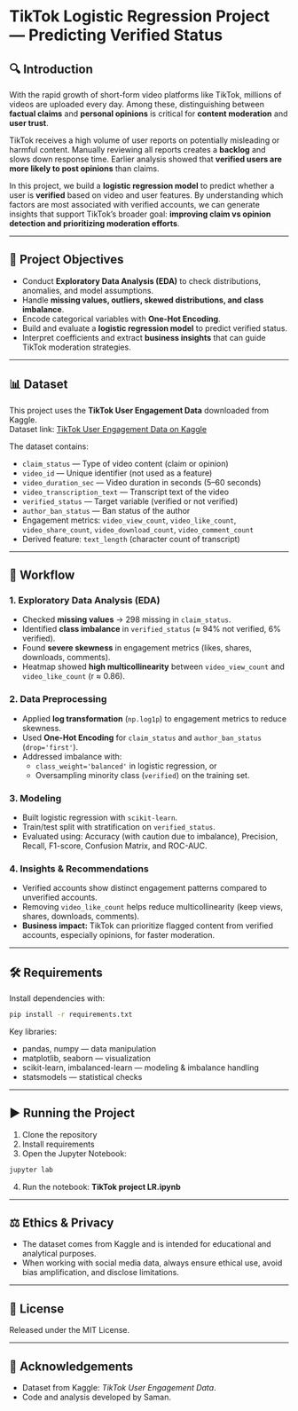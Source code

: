 # TikTok Logistic Regression Project — Predicting Verified Status

## 🔍 Introduction
With the rapid growth of short-form video platforms like TikTok, millions of videos are uploaded every day. Among these, distinguishing between **factual claims** and **personal opinions** is critical for **content moderation** and **user trust**.

TikTok receives a high volume of user reports on potentially misleading or harmful content. Manually reviewing all reports creates a **backlog** and slows down response time. Earlier analysis showed that **verified users are more likely to post opinions** than claims.

In this project, we build a **logistic regression model** to predict whether a user is **verified** based on video and user features. By understanding which factors are most associated with verified accounts, we can generate insights that support TikTok’s broader goal: **improving claim vs opinion detection and prioritizing moderation efforts**.

---

## 🎯 Project Objectives
- Conduct **Exploratory Data Analysis (EDA)** to check distributions, anomalies, and model assumptions.  
- Handle **missing values, outliers, skewed distributions, and class imbalance**.  
- Encode categorical variables with **One-Hot Encoding**.  
- Build and evaluate a **logistic regression model** to predict verified status.  
- Interpret coefficients and extract **business insights** that can guide TikTok moderation strategies.  

---

## 📊 Dataset
This project uses the **TikTok User Engagement Data** downloaded from Kaggle.  
Dataset link: [TikTok User Engagement Data on Kaggle](https://www.kaggle.com/datasets/yakhyojon/tiktok)

The dataset contains:
- `claim_status` — Type of video content (claim or opinion)  
- `video_id` — Unique identifier (not used as a feature)  
- `video_duration_sec` — Video duration in seconds (5–60 seconds)  
- `video_transcription_text` — Transcript text of the video  
- `verified_status` — Target variable (verified or not verified)  
- `author_ban_status` — Ban status of the author  
- Engagement metrics: `video_view_count`, `video_like_count`, `video_share_count`, `video_download_count`, `video_comment_count`  
- Derived feature: `text_length` (character count of transcript)

---

## 🧪 Workflow
### 1. Exploratory Data Analysis (EDA)
- Checked **missing values** → 298 missing in `claim_status`.  
- Identified **class imbalance** in `verified_status` (≈ 94% not verified, 6% verified).  
- Found **severe skewness** in engagement metrics (likes, shares, downloads, comments).  
- Heatmap showed **high multicollinearity** between `video_view_count` and `video_like_count` (r ≈ 0.86).  

### 2. Data Preprocessing
- Applied **log transformation** (`np.log1p`) to engagement metrics to reduce skewness.  
- Used **One-Hot Encoding** for `claim_status` and `author_ban_status` (`drop='first'`).  
- Addressed imbalance with:  
  - `class_weight='balanced'` in logistic regression, or  
  - Oversampling minority class (`verified`) on the training set.  

### 3. Modeling
- Built logistic regression with `scikit-learn`.  
- Train/test split with stratification on `verified_status`.  
- Evaluated using: Accuracy (with caution due to imbalance), Precision, Recall, F1-score, Confusion Matrix, and ROC-AUC.  

### 4. Insights & Recommendations
- Verified accounts show distinct engagement patterns compared to unverified accounts.  
- Removing `video_like_count` helps reduce multicollinearity (keep views, shares, downloads, comments).  
- **Business impact:** TikTok can prioritize flagged content from verified accounts, especially opinions, for faster moderation.  

---

## 🛠️ Requirements
Install dependencies with:
```bash
pip install -r requirements.txt
```

Key libraries:
- pandas, numpy — data manipulation  
- matplotlib, seaborn — visualization  
- scikit-learn, imbalanced-learn — modeling & imbalance handling  
- statsmodels — statistical checks  

---

## ▶️ Running the Project
1. Clone the repository  
2. Install requirements  
3. Open the Jupyter Notebook:
```bash
jupyter lab
```
4. Run the notebook: **TikTok project LR.ipynb**

---



## ⚖️ Ethics & Privacy
- The dataset comes from Kaggle and is intended for educational and analytical purposes.  
- When working with social media data, always ensure ethical use, avoid bias amplification, and disclose limitations.  

---

## 📜 License
Released under the MIT License.  

---

## 🙌 Acknowledgements
- Dataset from Kaggle: *TikTok User Engagement Data*.  
- Code and analysis developed by Saman.
